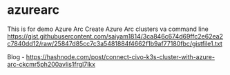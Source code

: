 # azurearc
This is for demo Azure Arc
Create Azure Arc clusters va command line 
https://gist.githubusercontent.com/saiyam1814/3ca846c674d69ffc2e62ea2c7840dd12/raw/25847d85cc7c3a5481884f4662f1b9af77180fbc/gistfile1.txt

Blog - https://hashnode.com/post/connect-civo-k3s-cluster-with-azure-arc-ckcmr5ph200avlis1frgl7lkx
